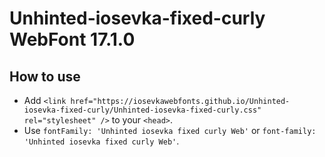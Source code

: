 # Unhinted-iosevka-fixed-curly WebFont 17.1.0

## How to use

- Add `<link href="https://iosevkawebfonts.github.io/Unhinted-iosevka-fixed-curly/Unhinted-iosevka-fixed-curly.css" rel="stylesheet" />` to your `<head>`.
- Use `fontFamily: 'Unhinted iosevka fixed curly Web'` or `font-family: 'Unhinted iosevka fixed curly Web'`.
